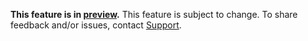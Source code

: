 **This feature is in [preview](cockroachdb-feature-availability.html).** This feature is subject to change. To share feedback and/or issues, contact [Support](https://support.cockroachlabs.com/hc/en-us).
